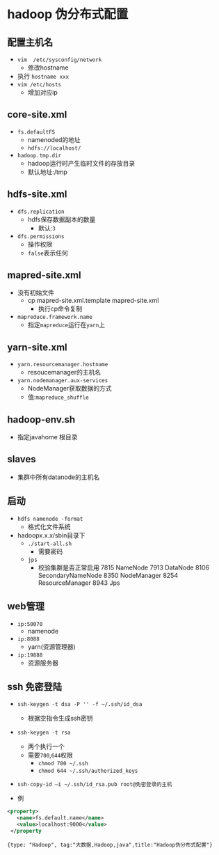 # hadoop 伪分布式配置

## 配置主机名

- `vim  /etc/sysconfig/network`
  - 修改hostname
- 执行 `hostname xxx`
- `vim /etc/hosts`
  - 增加对应ip

## core-site.xml

- `fs.defaultFS`
  - namenoded的地址
  - `hdfs://localhost/`
- `hadoop.tmp.dir`
  - hadoop运行时产生临时文件的存放目录
  - 默认地址:/tmp

## hdfs-site.xml

- `dfs.replication`
  - hdfs保存数据副本的数量
    - 默认:`3`
- `dfs.permissions`
  - 操作权限
  - `false`表示任何

##  mapred-site.xml

- 没有初始文件
  - cp mapred-site.xml.template mapred-site.xml
    - 执行cp命令复制
- `mapreduce.framework.name`
  - 指定`mapreduce`运行在`yarn`上

## yarn-site.xml

- `yarn.resourcemanager.hostname`
  - resoucemanager的主机名
- `yarn.nodemanager.aux-services`
  - NodeManager获取数据的方式
  - 值:`mapreduce_shuffle`
## hadoop-env.sh

- 指定javahome 根目录

## slaves

- 集群中所有datanode的主机名

## 启动

- `hdfs namenode -format`
  - 格式化文件系统
- hadoopx.x.x/sbin目录下
  - `./start-all.sh`
    - 需要密码
  - `jps`
    - 校验集群是否正常启用
    7815 NameNode
    7913 DataNode
    8106 SecondaryNameNode
    8350 NodeManager
    8254 ResourceManager
    8943 Jps

## web管理

- `ip:50070`
  - namenode
- `ip:8088`
  - yarn(资源管理器)
- `ip:19888`
  - 资源服务器


## ssh 免密登陆

- `ssh-keygen -t dsa -P '' -f ~/.ssh/id_dsa`
  - 根据空指令生成ssh密钥
- `ssh-keygen -t rsa`
  - 两个执行一个
  - 需要`700`,`644`权限
    - `chmod 700 ~/.ssh`
    - `chmod 644 ~/.ssh/authorized_keys`
- `ssh-copy-id –i ~/.ssh/id_rsa.pub root@免密登录的主机`

- 例

```xml
<property>
   <name>fs.default.name</name>
   <value>localhost:9000</value>
 </property
```


```blog
{type: "Hadoop", tag:"大数据,Hadoop,java",title:"Hadoop伪分布式配置"}
```
